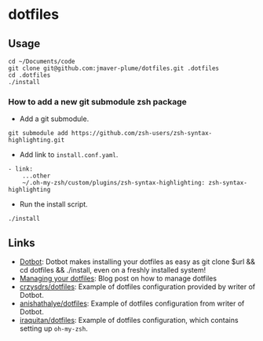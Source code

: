 # dotfiles

## Usage

```
cd ~/Documents/code
git clone git@github.com:jmaver-plume/dotfiles.git .dotfiles
cd .dotfiles
./install
```

### How to add a new git submodule zsh package

- Add a git submodule.
```shell
git submodule add https://github.com/zsh-users/zsh-syntax-highlighting.git
```
- Add link to `install.conf.yaml`.
```
- link:
    ...other
    ~/.oh-my-zsh/custom/plugins/zsh-syntax-highlighting: zsh-syntax-highlighting
```
- Run the install script.
```shell
./install
```

## Links

* [Dotbot](https://github.com/anishathalye/dotbot): Dotbot makes installing your dotfiles as easy as git clone $url && cd dotfiles && ./install, even on a freshly installed system!
* [Managing your dotfiles](https://www.anishathalye.com/2014/08/03/managing-your-dotfiles/): Blog post on how to manage dotfiles
* [crzysdrs/dotfiles](https://github.com/crzysdrs/dotfiles): Example of dotfiles configuration provided by writer of Dotbot.
* [anishathalye/dotfiles](https://github.com/anishathalye/dotfiles): Example of dotfiles configuration from writer of Dotbot.
* [iraquitan/dotfiles](https://github.com/iraquitan/iraquitan-dotfiles): Example of dotfiles configuration, which contains setting up `oh-my-zsh`.
